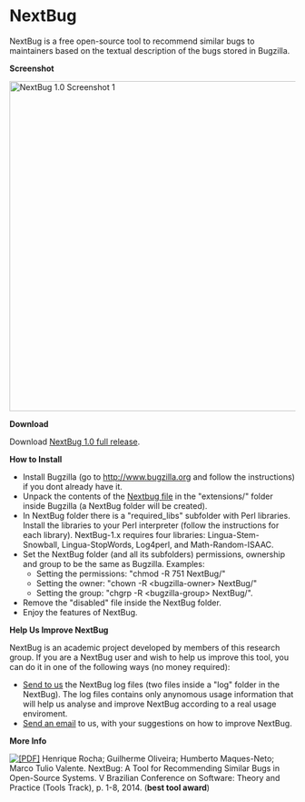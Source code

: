 # NextBug

NextBug is a free open-source tool to recommend similar bugs to maintainers based on the textual description of the bugs stored in Bugzilla.

<strong>Screenshot </strong>

<a href="http://aserg.labsoft.dcc.ufmg.br/wordpress/wp-content/uploads/2015/04/NextBug-1.0-screenshot1.png"><img src="http://aserg.labsoft.dcc.ufmg.br/wordpress/wp-content/uploads/2015/04/NextBug-1.0-screenshot1.png" alt="NextBug 1.0 Screenshot 1" title="NextBug-1.0-screenshot1" width="580" /></a>
<!-- [gallery columns="2" orderby="title"] -->

<strong>Download</strong>

Download <a href="http://aserg.labsoft.dcc.ufmg.br/nextbug-downloads/NextBug-1.0-release.zip">NextBug 1.0 full release</a>.

<strong>How to Install</strong>
<ul>
	<li>Install Bugzilla (go to <a title="http://www.bugzilla.org/" href="http://www.bugzilla.org/" target="_blank">http://www.bugzilla.org</a> and follow the instructions) if you dont already have it.</li>
	<li>Unpack the contents of the <a href="../nextbug-downloads/NextBug-1.0-release.zip">Nextbug file</a> in the "extensions/" folder inside Bugzilla (a NextBug folder will be created).</li>
	<li>In NextBug folder there is a "required_libs" subfolder with Perl libraries. Install the libraries to your Perl interpreter (follow the instructions for each library). NextBug-1.x requires four libraries: Lingua-Stem-Snowball, Lingua-StopWords, Log4perl, and Math-Random-ISAAC.</li>
	<li>Set the NextBug folder (and all its subfolders) permissions, ownership and group to be the same as Bugzilla. Examples:
<ul>
	<li>Setting the permissions: "chmod -R 751 NextBug/"</li>
	<li>Setting the owner: "chown -R &lt;bugzilla-owner&gt; NextBug/"</li>
	<li>Setting the group: "chgrp -R &lt;bugzilla-group&gt; NextBug/".</li>
</ul>
</li>
	<li>Remove the "disabled" file inside the NextBug folder.</li>
	<li>Enjoy the features of NextBug.</li>
</ul>

<strong> Help Us Improve NextBug</strong>

NextBug is an academic project developed by members of this research group. If you are a NextBug user and wish to help us improve this tool, you can do it in one of the following ways (no money required):
<ul>
   <li> <a href="mailto:henrique.rocha@dcc.ufmg.br?subject=NextBug Log Files">Send to us</a> the NextBug log files (two files inside a "log" folder in the NextBug). The log files contains only anynomous usage information that will help us analyse and improve NextBug according to a real usage enviroment. </li>
   <li> <a href="mailto:henrique.rocha@dcc.ufmg.br?subject=NextBug Improvement Suggestion">Send an email</a> to us, with your suggestions on how to improve NextBug.</li>
</ul>

<strong>More Info</strong>

<a href="http://www.dcc.ufmg.br/~mtov/pub/2014_cbsoft_nextbug.pdf"> <img src="http://aserg.labsoft.dcc.ufmg.br/wordpress/wp-content/plugins/papercite/img/pdf.png" alt="[PDF]" /></a> Henrique Rocha; Guilherme Oliveira; Humberto Maques-Neto; Marco Tulio Valente. NextBug: A Tool for Recommending Similar Bugs in Open-Source Systems. V Brazilian Conference on Software: Theory and Practice (Tools Track), p. 1-8, 2014. (<strong>best tool award</strong>)

